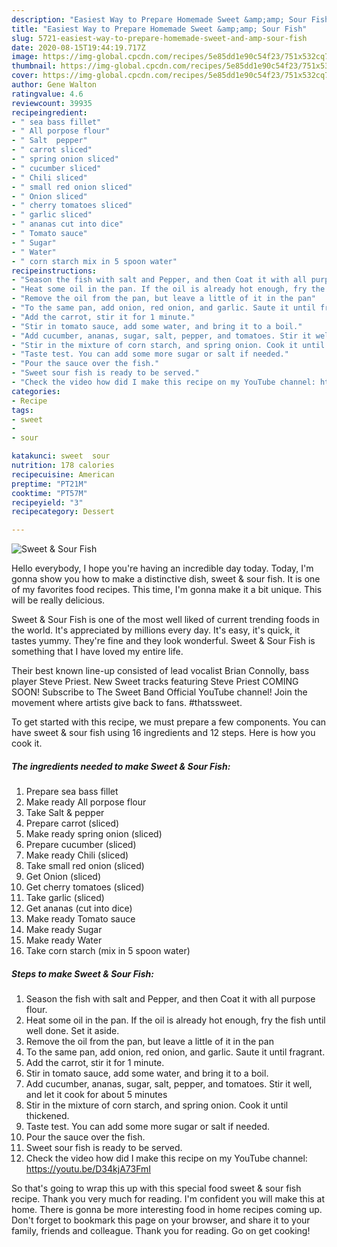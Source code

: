 ```yaml
---
description: "Easiest Way to Prepare Homemade Sweet &amp;amp; Sour Fish"
title: "Easiest Way to Prepare Homemade Sweet &amp;amp; Sour Fish"
slug: 5721-easiest-way-to-prepare-homemade-sweet-and-amp-sour-fish
date: 2020-08-15T19:44:19.717Z
image: https://img-global.cpcdn.com/recipes/5e85dd1e90c54f23/751x532cq70/sweet-sour-fish-recipe-main-photo.jpg
thumbnail: https://img-global.cpcdn.com/recipes/5e85dd1e90c54f23/751x532cq70/sweet-sour-fish-recipe-main-photo.jpg
cover: https://img-global.cpcdn.com/recipes/5e85dd1e90c54f23/751x532cq70/sweet-sour-fish-recipe-main-photo.jpg
author: Gene Walton
ratingvalue: 4.6
reviewcount: 39935
recipeingredient:
- " sea bass fillet"
- " All porpose flour"
- " Salt  pepper"
- " carrot sliced"
- " spring onion sliced"
- " cucumber sliced"
- " Chili sliced"
- " small red onion sliced"
- " Onion sliced"
- " cherry tomatoes sliced"
- " garlic sliced"
- " ananas cut into dice"
- " Tomato sauce"
- " Sugar"
- " Water"
- " corn starch mix in 5 spoon water"
recipeinstructions:
- "Season the fish with salt and Pepper, and then Coat it with all purpose flour."
- "Heat some oil in the pan. If the oil is already hot enough, fry the fish until well done. Set it aside."
- "Remove the oil from the pan, but leave a little of it in the pan"
- "To the same pan, add onion, red onion, and garlic. Saute it until fragrant."
- "Add the carrot, stir it for 1 minute."
- "Stir in tomato sauce, add some water, and bring it to a boil."
- "Add cucumber, ananas, sugar, salt, pepper, and tomatoes. Stir it well, and let it cook for about 5 minutes"
- "Stir in the mixture of corn starch, and spring onion. Cook it until thickened."
- "Taste test. You can add some more sugar or salt if needed."
- "Pour the sauce over the fish."
- "Sweet sour fish is ready to be served."
- "Check the video how did I make this recipe on my YouTube channel: https://youtu.be/D34kjA73FmI"
categories:
- Recipe
tags:
- sweet
- 
- sour

katakunci: sweet  sour 
nutrition: 178 calories
recipecuisine: American
preptime: "PT21M"
cooktime: "PT57M"
recipeyield: "3"
recipecategory: Dessert

---
```



![Sweet &amp; Sour Fish](https://img-global.cpcdn.com/recipes/5e85dd1e90c54f23/751x532cq70/sweet-sour-fish-recipe-main-photo.jpg)

Hello everybody, I hope you're having an incredible day today. Today, I'm gonna show you how to make a distinctive dish, sweet &amp; sour fish. It is one of my favorites food recipes. This time, I'm gonna make it a bit unique. This will be really delicious.

Sweet &amp; Sour Fish is one of the most well liked of current trending foods in the world. It's appreciated by millions every day. It's easy, it's quick, it tastes yummy. They're fine and they look wonderful. Sweet &amp; Sour Fish is something that I have loved my entire life.

Their best known line-up consisted of lead vocalist Brian Connolly, bass player Steve Priest. New Sweet tracks featuring Steve Priest COMING SOON! Subscribe to The Sweet Band Official YouTube channel! Join the movement where artists give back to fans. #thatssweet.


To get started with this recipe, we must prepare a few components. You can have sweet &amp; sour fish using 16 ingredients and 12 steps. Here is how you cook it.

<!--inarticleads1-->

##### The ingredients needed to make Sweet &amp; Sour Fish:

1. Prepare  sea bass fillet
1. Make ready  All porpose flour
1. Take  Salt &amp; pepper
1. Prepare  carrot (sliced)
1. Make ready  spring onion (sliced)
1. Prepare  cucumber (sliced)
1. Make ready  Chili (sliced)
1. Take  small red onion (sliced)
1. Get  Onion (sliced)
1. Get  cherry tomatoes (sliced)
1. Take  garlic (sliced)
1. Get  ananas (cut into dice)
1. Make ready  Tomato sauce
1. Make ready  Sugar
1. Make ready  Water
1. Take  corn starch (mix in 5 spoon water)




<!--inarticleads2-->

##### Steps to make Sweet &amp; Sour Fish:

1. Season the fish with salt and Pepper, and then Coat it with all purpose flour.
1. Heat some oil in the pan. If the oil is already hot enough, fry the fish until well done. Set it aside.
1. Remove the oil from the pan, but leave a little of it in the pan
1. To the same pan, add onion, red onion, and garlic. Saute it until fragrant.
1. Add the carrot, stir it for 1 minute.
1. Stir in tomato sauce, add some water, and bring it to a boil.
1. Add cucumber, ananas, sugar, salt, pepper, and tomatoes. Stir it well, and let it cook for about 5 minutes
1. Stir in the mixture of corn starch, and spring onion. Cook it until thickened.
1. Taste test. You can add some more sugar or salt if needed.
1. Pour the sauce over the fish.
1. Sweet sour fish is ready to be served.
1. Check the video how did I make this recipe on my YouTube channel: https://youtu.be/D34kjA73FmI




So that's going to wrap this up with this special food sweet &amp; sour fish recipe. Thank you very much for reading. I'm confident you will make this at home. There is gonna be more interesting food in home recipes coming up. Don't forget to bookmark this page on your browser, and share it to your family, friends and colleague. Thank you for reading. Go on get cooking!
